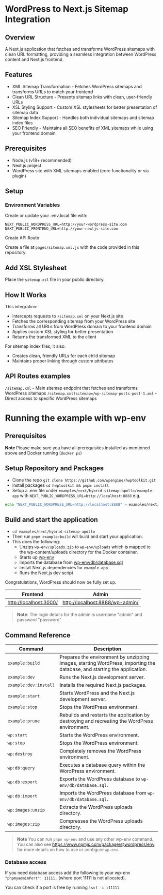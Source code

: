 # WordPress to Next.js Sitemap Integration
## Overview
A Next.js application that fetches and transforms WordPress sitemaps with clean URL formatting, providing a seamless integration between WordPress content and Next.js frontend.

## Features

* XML Sitemap Transformation - Fetches WordPress sitemaps and transforms URLs to match your frontend
* Clean URL Structure - Presents sitemap links with clean, user-friendly URLs
* XSL Styling Support - Custom XSL stylesheets for better presentation of sitemap data
* Sitemap Index Support - Handles both individual sitemaps and sitemap index files
* SEO Friendly - Maintains all SEO benefits of XML sitemaps while using your frontend domain

## Prerequisites

* Node.js (v18+ recommended)
* Next.js project
* WordPress site with XML sitemaps enabled (core functionality or via plugin)

## Setup

### Environment Variables

Create or update your .env.local file with:
```
NEXT_PUBLIC_WORDPRESS_URL=http://your-wordpress-site.com
NEXT_PUBLIC_FRONTEND_URL=http://your-nextjs-site.com
```

Create API Route

Create a file at `pages/sitemap.xml.js` with the code provided in this repository.

## Add XSL Stylesheet

Place the `sitemap.xsl` file in your public directory.

## How It Works
This integration:

* Intercepts requests to `/sitemap.xml` on your Next.js site
* Fetches the corresponding sitemap from your WordPress site
* Transforms all URLs from WordPress domain to your frontend domain
* Applies custom XSL styling for better presentation
* Returns the transformed XML to the client

For sitemap index files, it also:

* Creates clean, friendly URLs for each child sitemap
* Maintains proper linking through custom attributes

## API Routes examples

`/sitemap.xml` - Main sitemap endpoint that fetches and transforms WordPress sitemaps
`/sitemap.xml?sitemap=/wp-sitemap-posts-post-1.xml` - Direct access to specific WordPress sitemaps

# Running the example with wp-env

## Prerequisites

**Note** Please make sure you have all prerequisites installed as mentioned above and Docker running (`docker ps`)

## Setup Repository and Packages

- Clone the repo `git clone https://github.com/wpengine/hwptoolkit.git`
- Install packages `cd hwptoolkit && pnpm install`
- Setup a .env file under `examples/next/hybrid-sitemap-apollo/example-app` with `NEXT_PUBLIC_WORDPRESS_URL=http://localhost:8888`
e.g.

```bash
echo "NEXT_PUBLIC_WORDPRESS_URL=http://localhost:8888" > examples/next/hybrid-sitemap-apollo/example-app/.env
```

## Build and start the application

- `cd examples/next/hybrid-sitemap-apollo`
- Then run `pnpm example:build` will build and start your application. 
- This does the following:
    - Unzips `wp-env/uploads.zip` to `wp-env/uploads` which is mapped to the wp-content/uploads directory for the Docker container.
    - Starts up [wp-env](https://developer.wordpress.org/block-editor/getting-started/devenv/get-started-with-wp-env/)
    - Imports the database from [wp-env/db/database.sql](wp-env/db/database.sql)
    - Install Next.js dependencies for `example-app`
    - Runs the Next.js dev script

Congratulations, WordPress should now be fully set up.

| Frontend | Admin                        |
|----------|------------------------------|
| [http://localhost:3000/](http://localhost:3000/) | [http://localhost:8888/wp-admin/](http://localhost:8888/wp-admin/) |


> **Note:** The login details for the admin is username "admin" and password "password"


## Command Reference

| Command                | Description                                                                 |
|------------------------|-----------------------------------------------------------------------------|
| `example:build`        | Prepares the environment by unzipping images, starting WordPress, importing the database, and starting the application. |
| `example:dev`          | Runs the Next.js development server.                                       |
| `example:dev:install`  | Installs the required Next.js packages.                                    |
| `example:start`        | Starts WordPress and the Next.js development server.                       |
| `example:stop`         | Stops the WordPress environment.                                           |
| `example:prune`        | Rebuilds and restarts the application by destroying and recreating the WordPress environment. |
| `wp:start`             | Starts the WordPress environment.                                          |
| `wp:stop`              | Stops the WordPress environment.                                           |
| `wp:destroy`           | Completely removes the WordPress environment.                              |
| `wp:db:query`          | Executes a database query within the WordPress environment.                |
| `wp:db:export`         | Exports the WordPress database to `wp-env/db/database.sql`.                |
| `wp:db:import`         | Imports the WordPress database from `wp-env/db/database.sql`.              |
| `wp:images:unzip`      | Extracts the WordPress uploads directory.                                  |
| `wp:images:zip`        | Compresses the WordPress uploads directory.                                |


>**Note** You can run `pnpm wp-env` and use any other wp-env command. You can also see <https://www.npmjs.com/package/@wordpress/env> for more details on how to use or configure `wp-env`.

### Database access

If you need database access add the following to your wp-env `"phpmyadminPort": 11111,` (where port 11111 is not allocated).

You can check if a port is free by running `lsof -i :11111`
